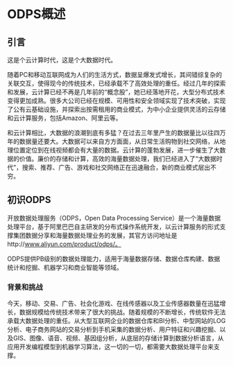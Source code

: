 # ODPS概述


## 引言
这是个云计算时代，这是个大数据时代。

随着PC和移动互联网成为人们的生活方式，数据呈爆发式增长，其间错综复杂的关联交互，使得现今的传统技术，已经承载不了高效处理的重任。经过几年的探索和发展，云计算已经不再是几年前的“概念股”，她已经落地开花，大型分布式技术变得更加成熟。很多大公司已经在规模、可用性和安全领域实现了技术突破，实现了公有云基础设施，并探索出按需租用的商业模式，为中小企业提供灵活的云存储和云计算服务，包括Amazon、阿里云等。

和云计算相比，大数据的浪潮到底有多猛？在过去三年里产生的数据量比以往四万年的数据量还要大。大数据可以来自方方面面，从日常生活购物到社交网络，从地理位置定位到在线视频都会有大量的数据。云计算的蓬勃发展，进一步催生了大数据的价值。廉价的存储和计算，高效的海量数据处理，我们已经进入了“大数据时代”，搜索、推荐、广告、游戏和社交网络正在迅速融合，新的商业模式层出不穷。



##  初识ODPS

开放数据处理服务（ODPS，Open Data Processing Service）是一个海量数据处理平台，基于阿里巴巴自主研发的分布式操作系统开发，以云计算服务的形式支撑集团数据分享和海量数据处理业务的发展，其官方访问地址是http://www.aliyun.com/product/odps/。

ODPS提供PB级别的数据处理能力，适用于海量数据存储、数据仓库构建、数据统计和挖掘、机器学习和商业智能等领域。


### 背景和挑战
今天，移动、交易、广告、社会化游戏、在线传感器以及工业传感器数量在迅猛增长，数据规模给传统技术带来了很大的挑战。随着规模的不断增长，传统软件无法承载大数据处理的重任。从大型互联网企业的数据仓库和BI分析、中型网站的LOG分析、电子商务网站的交易分析到手机采集的数据分析、用户特征和兴趣挖掘、以及GIS、图像、语音、视频、基因组分析，从底层的存储计算到数据分析语言，从应用开发编程模型到机器学习算法，这一切的一切，都需要大数据处理平台来支撑。






